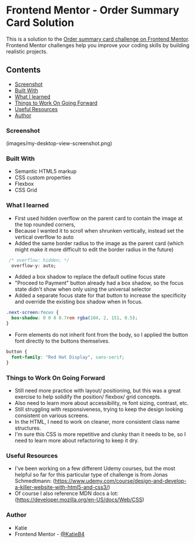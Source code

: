 # Frontend Mentor - Order Summary Card Solution

This is a solution to the [Order summary card challenge on Frontend Mentor](https://www.frontendmentor.io/challenges/order-summary-component-QlPmajDUj). Frontend Mentor challenges help you improve your coding skills by building realistic projects. 


## Contents

  - [Screenshot](#screenshot)
  - [Built With](#built-with)
  - [What I learned](#what-i-learned)
  - [Things to Work On Going Forward](#things-to-work-on-going-forward)
  - [Useful Resources](#useful-resources)
  - [Author](#author)


### Screenshot

(images/my-desktop-view-screenshot.png)


### Built With

- Semantic HTML5 markup
- CSS custom properties
- Flexbox
- CSS Grid


### What I learned

- First used hidden overflow on the parent card to contain the image at the top rounded corners, 
- Because I wanted it to scroll when shrunken vertically, instead set the vertical overflow to auto
- Added the same border radius to the image as the parent card (which might make it more difficult to edit the border radius in the future)
```css
 /* overflow: hidden; */
  overflow-y: auto; 
```

- Added a box shadow to replace the default outline focus state
- "Proceed to Payment" button already had a box shadow, so the focus state didn't show when only using the universal selector
- Added a separate focus state for that button to increase the specificity and override the existing box shadow when in focus.
```css
.next-screen:focus {
  box-shadow: 0 0 0 0.7rem rgba(104, 2, 151, 0.5);
}
```

- Form elements do not inherit font from the body, so I applied the button font directly to the buttons themselves.
```css
button {
  font-family: "Red Hat Display", sans-serif;
}
```


### Things to Work On Going Forward

- Still need more practice with layout/ positioning, but this was a great exercise to help solidify the position/ flexbox/ grid concepts.
- Also need to learn more about accessibility, re font sizing, contrast, etc.
- Still struggling with responsiveness, trying to keep the design looking consistent on various screens.
- In the HTML, I need to work on cleaner, more consistent class name structures.
- I'm sure this CSS is more repetitive and clunky than it needs to be, so I need to learn more about refactoring to keep it dry.


### Useful Resources

- I've been working on a few different Udemy courses, but the most helpful so far for this particular type of challenge is from Jonas Schmedtmann: 
(https://www.udemy.com/course/design-and-develop-a-killer-website-with-html5-and-css3/) 
- Of course I also reference MDN docs a lot: (https://developer.mozilla.org/en-US/docs/Web/CSS)


### Author

- Katie
- Frontend Mentor - [@KatieB4](https://www.frontendmentor.io/profile/KatieB4)

